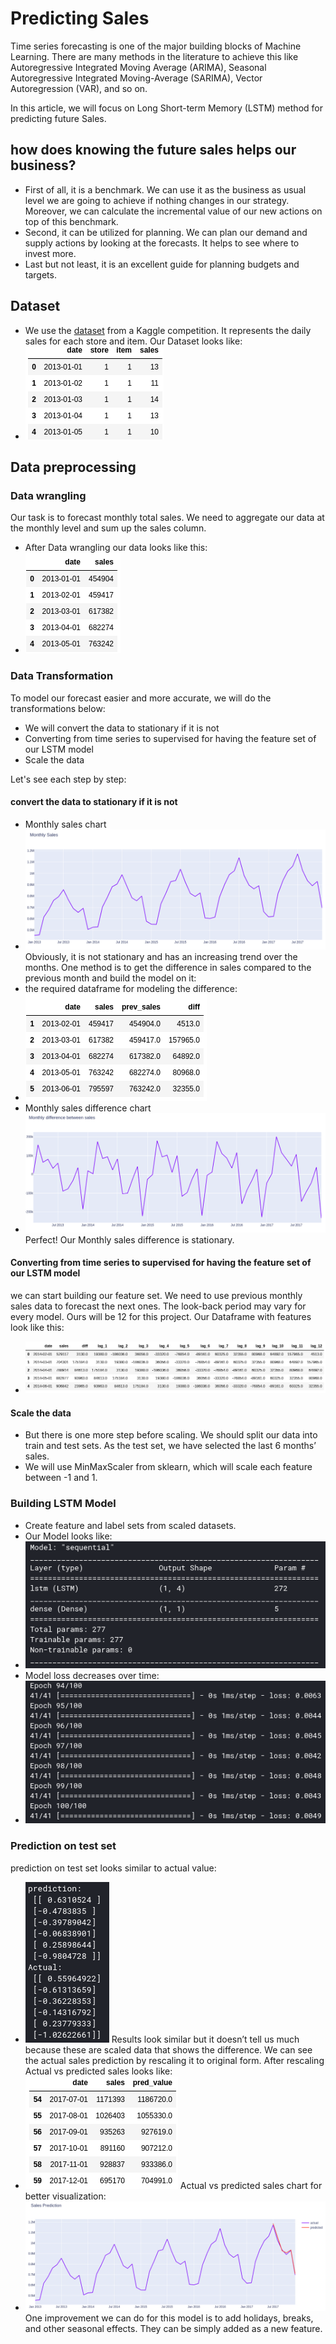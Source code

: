 # Predicting Sales
Time series forecasting is one of the major building blocks of Machine Learning. There are many methods in the literature to achieve this like Autoregressive Integrated Moving Average (ARIMA), Seasonal Autoregressive Integrated Moving-Average (SARIMA), Vector Autoregression (VAR), and so on.

In this article, we will focus on Long Short-term Memory (LSTM) method for predicting future Sales.

## how does knowing the future sales helps our business?
* First of all, it is a benchmark. We can use it as the business as usual level we are going to achieve if nothing changes in our strategy. Moreover, we can calculate the incremental value of our new actions on top of this benchmark.
* Second, it can be utilized for planning. We can plan our demand and supply actions by looking at the forecasts. It helps to see where to invest more.
* Last but not least, it is an excellent guide for planning budgets and targets.

## Dataset
* We use the [dataset](https://www.kaggle.com/c/demand-forecasting-kernels-only) from a Kaggle competition. It represents the daily sales for each store and item.
Our Dataset looks like:
* ![Dataset pic](Images/Dataset_pic.png)

## Data preprocessing

### Data wrangling
Our task is to forecast monthly total sales. We need to aggregate our data at the monthly level and sum up the sales column.
* After Data wrangling our data looks like this:
* ![Dataset pic](Images/Monthly_data.png)

### Data Transformation
To model our forecast easier and more accurate, we will do the transformations below:

* We will convert the data to stationary if it is not
* Converting from time series to supervised for having the feature set of our LSTM model
* Scale the data

Let's see each step by step:
#### convert the data to stationary if it is not
* Monthly sales chart
* ![Monthly sales chart](Images/Monthly_sales.png)
Obviously, it is not stationary and has an increasing trend over the months. One method is to get the difference in sales compared to the previous month and build the model on it:
* the required dataframe for modeling the difference:
* ![Dataset pic](Images/Dataset_diff.png)
* Monthly sales difference chart
* ![Monthly sales difference chart](Images/Monthly_difference.png)
Perfect! Our Monthly sales difference is stationary.

#### Converting from time series to supervised for having the feature set of our LSTM model
we can start building our feature set. We need to use previous monthly sales data to forecast the next ones. The look-back period may vary for every model. Ours will be 12 for this project. Our Dataframe with features look like this:
* ![Dataset pic](Images/Dataset_feature.png)

#### Scale the data
* But there is one more step before scaling. We should split our data into train and test sets. As the test set, we have selected the last 6 months’ sales.
* We will use MinMaxScaler from sklearn, which will scale each feature between -1 and 1.

### Building LSTM Model
* Create feature and label sets from scaled datasets.
* Our Model looks like:
* ![Model_summary](Images/Model_summary.png)
* Model loss decreases over time:
* ![Model_Loss](Images/Model_loss.png)

### Prediction on test set
prediction on test set looks similar to actual value:
* ![Prediction](Images/Prediction.png)
Results look similar but it doesn’t tell us much because these are scaled data that shows the difference. We can see the actual sales prediction by rescaling it to original form. After rescaling Actual vs predicted sales looks like:
* ![Prediction](Images/Actual_vs_predicted.png)
Actual vs predicted sales chart for better visualization:
* ![Prediction](Images/Predicted_sales_chart.png)
One improvement we can do for this model is to add holidays, breaks, and other seasonal effects. They can be simply added as a new feature.
